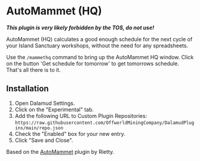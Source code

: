 # AutoMammet (HQ)
_**This plugin is very likely forbidden by the TOS, do not use!**_

AutoMammet (HQ) calculates a good enough schedule for the next cycle of your Island Sanctuary workshops, without the need for any spreadsheets.

Use the `/mammethq` command to bring up the AutoMammet HQ window. Click on the button 'Get schedule for tomorrow' to get tomorrows schedule. That's all there is to it.

## Installation
1. Open Dalamud Settings.
2. Click on the "Experimental" tab.
3. Add the following URL to Custom Plugin Repositories:
    `https://raw.githubusercontent.com/OffworldMiningCompany/DalamudPlugins/main/repo.json`
4. Check the "Enabled" box for your new entry.
5. Click "Save and Close".

Based on the [AutoMammet](https://github.com/Rietty/AutoMammet.git) plugin by Rietty.